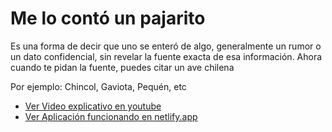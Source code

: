 # Me lo contó un pajarito

Es una forma de decir que uno se enteró de algo, generalmente un rumor o un dato confidencial, sin revelar la fuente exacta de esa información. Ahora cuando te pidan la fuente, puedes citar un ave chilena

Por ejemplo: Chincol, Gaviota, Pequén, etc


- [Ver Video explicativo en youtube](https://youtu.be/7F4roFxKwQ4)
- [Ver Aplicación funcionando en netlify.app](https://melocontounpajarito.netlify.app/)


